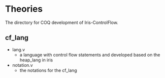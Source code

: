 # Theories

The directory for COQ development of Iris-ControlFlow.

## cf_lang

- lang.v
    - a language with control flow statements and developed based on the heap_lang in iris
- notation.v
    - the notations for the cf_lang
